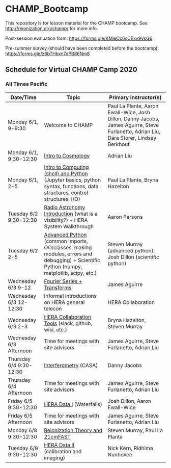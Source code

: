 # CHAMP_Bootcamp

This repository is for lesson material for the CHAMP bootcamp. See http://reionization.org/champ/ for more info.

Post-session evaluation form: https://forms.gle/KMieCc6cCExv9VsG6

Pre-summer survey (should have been completed before the bootcamp): https://forms.gle/z6bTHbxn7dPB86Nm8

## Schedule for Virtual CHAMP Camp 2020

### All Times Pacific

| Date/Time | Topic | Primary Instructor(s) |
| --------- | ----- | --------------------- |
| Monday 6/1, 9-9:30 | Welcome to CHAMP | Paul La Plante, Aaron Ewall-Wice, Josh Dillon, Danny Jacobs, James Aguirre, Steve Furlanetto, Adrian Liu, Dara Storer, Lindsay Berkhout |
| Monday 6/1, 9:30-12:30 | [Intro to Cosmology](Lesson1_21cmCosmo) | Adrian Liu |
| Monday 6/1, 2-5  | [Intro to Computing (shell) and Python](Lesson2_IntroToComputing) (Jupyter basics, python syntax, functions, data structures, control structures, I/O) | Paul La Plante, Bryna Hazelton |
| Tuesday 6/2 9:30-12:30 | [Radio Astronomy Introduction](Lesson3_RadioAstronomyIntro) (what is a visibility?) + HERA System Walkthrough | Aaron Parsons | 
| Tuesday 6/2 2-5 | [Advanced Python](Lesson4_PythonProgramming) (common imports, OO/classes, making modules, errors and debugging) + Scientific Python (numpy, matplotlib, scipy, etc.) | Steven Murray (advanced python), Josh Dillon (scientific python) | 
| Wednesday 6/3 9-12 | [Fourier Series + Transforms](Lesson5_Fourier) | James Aguirre | 
| Wednesday 6/3 12-12:30 | Informal introductions on HERA general telecon | HERA Collaboration | 
| Wednesday 6/3 2-3 | [HERA Collaboration Tools](Lesson6_CollaborationTools) (slack, github, wiki, etc.) |  Bryna Hazelton, Steven Murray | 
| Wednesday 6/3 Afternoon | Time for meetings with site advisors |  James Aguirre, Steve Furlanetto, Adrian Liu | 
| Thursday 6/4 9:30-12:30 | [Interferometry](Lesson7_Interferometry) (CASA) | Danny Jacobs | 
| Thursday 6/4 Afternoon | Time for meetings with site advisors |  James Aguirre, Steve Furlanetto, Adrian Liu | 
| Friday 6/5 9:30-12:30 | [HERA Data I](Lesson8_HERADataPartI) (Waterfalls) | Josh Dillon, Aaron Ewall-Wice | 
| Friday 6/5 Afternoon | Time for meetings with site advisors |  James Aguirre, Steve Furlanetto, Adrian Liu | 
| Monday 6/8 9:30-12:30 | [Reionization Theory and 21cmFAST](Lesson9_Reionization_and_21cmFAST) | Steven Murray, Paul La Plante | 
| Tuesday 6/9 9:30-12:30  | [HERA Data II](Lesson10_HERADataPartII) (calibration and imaging) | Nick Kern, Ridhima Nunhokee | 

